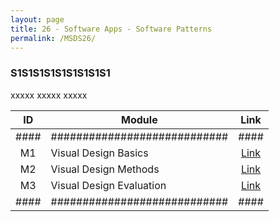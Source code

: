 ```yaml
---
layout: page
title: 26 - Software Apps - Software Patterns
permalink: /MSDS26/
---
```


<h3>S1S1S1S1S1S1S1S1S1</h3>

xxxxx xxxxx xxxxx

| ID | Module                     |Link|
|:--:|----------------------------|:--:|
|####|############################|####|
| M1 | Visual Design Basics       |[Link](/01-MSDS/MSDS22/M1/)|
| M2 | Visual Design Methods      |[Link](/01-MSDS/MSDS22/M2/)|
| M3 | Visual Design Evaluation   |[Link](/01-MSDS/MSDS22/M3/)|
|####|############################|####|

